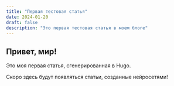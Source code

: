 ```yaml
---
title: "Первая тестовая статья"
date: 2024-01-20
draft: false
description: "Это первая тестовая статья в моем блоге"
---
```


## Привет, мир!

Это моя первая статья, сгенерированная в Hugo.

Скоро здесь будут появляться статьи, созданные нейросетями!
